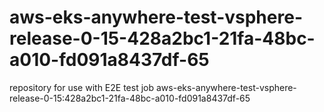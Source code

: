# aws-eks-anywhere-test-vsphere-release-0-15-428a2bc1-21fa-48bc-a010-fd091a8437df-65
repository for use with E2E test job aws-eks-anywhere-test-vsphere-release-0-15:428a2bc1-21fa-48bc-a010-fd091a8437df-65
